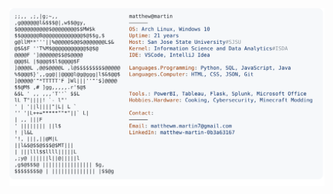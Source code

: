 <a href="https://github.com/zemoGGG/zemoGGG">
  <picture>
    <source media="(prefers-color-scheme: dark)" srcset="https://raw.githubusercontent.com/zemoGGG/zemoGGG/main/zemofetch_dark.svg">
    <img alt="Matthew Martin's GitHub Profile README" src="https://raw.githubusercontent.com/zemoGGG/zemoGGG/main/zemofetch_light.svg">
  </picture>
</a>